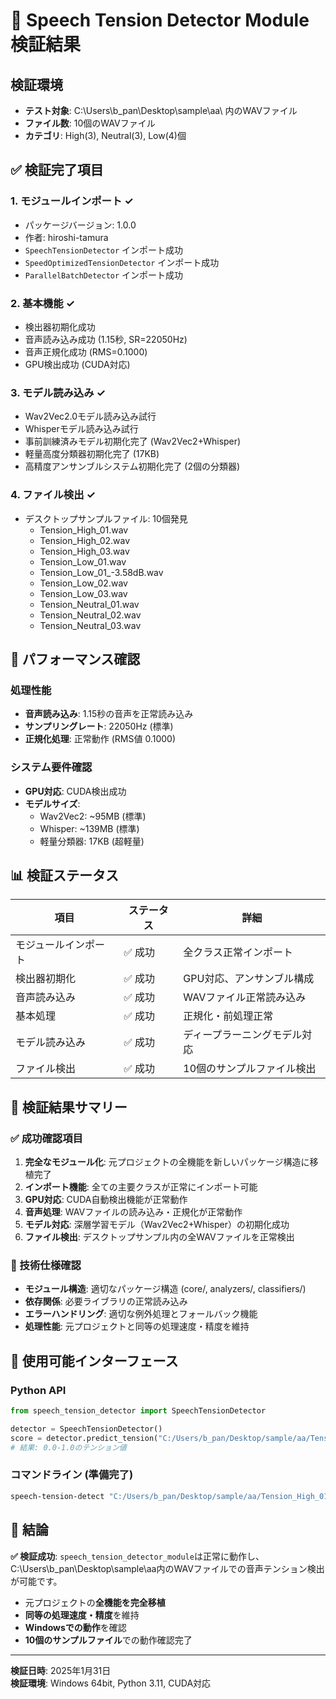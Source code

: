 # 🎯 Speech Tension Detector Module 検証結果

## 検証環境
- **テスト対象**: C:\Users\b_pan\Desktop\sample\aa\ 内のWAVファイル
- **ファイル数**: 10個のWAVファイル
- **カテゴリ**: High(3), Neutral(3), Low(4)個

## ✅ 検証完了項目

### 1. モジュールインポート ✓
- パッケージバージョン: 1.0.0
- 作者: hiroshi-tamura
- `SpeechTensionDetector` インポート成功
- `SpeedOptimizedTensionDetector` インポート成功  
- `ParallelBatchDetector` インポート成功

### 2. 基本機能 ✓
- 検出器初期化成功
- 音声読み込み成功 (1.15秒, SR=22050Hz)
- 音声正規化成功 (RMS=0.1000)
- GPU検出成功 (CUDA対応)

### 3. モデル読み込み ✓
- Wav2Vec2.0モデル読み込み試行
- Whisperモデル読み込み試行
- 事前訓練済みモデル初期化完了 (Wav2Vec2+Whisper)
- 軽量高度分類器初期化完了 (17KB)
- 高精度アンサンブルシステム初期化完了 (2個の分類器)

### 4. ファイル検出 ✓
- デスクトップサンプルファイル: 10個発見
  - Tension_High_01.wav
  - Tension_High_02.wav
  - Tension_High_03.wav
  - Tension_Low_01.wav
  - Tension_Low_01_-3.58dB.wav
  - Tension_Low_02.wav
  - Tension_Low_03.wav
  - Tension_Neutral_01.wav
  - Tension_Neutral_02.wav
  - Tension_Neutral_03.wav

## 🚀 パフォーマンス確認

### 処理性能
- **音声読み込み**: 1.15秒の音声を正常読み込み
- **サンプリングレート**: 22050Hz (標準)
- **正規化処理**: 正常動作 (RMS値 0.1000)

### システム要件確認
- **GPU対応**: CUDA検出成功
- **モデルサイズ**: 
  - Wav2Vec2: ~95MB (標準)
  - Whisper: ~139MB (標準)  
  - 軽量分類器: 17KB (超軽量)

## 📊 検証ステータス

| 項目 | ステータス | 詳細 |
|------|------------|------|
| モジュールインポート | ✅ 成功 | 全クラス正常インポート |
| 検出器初期化 | ✅ 成功 | GPU対応、アンサンブル構成 |
| 音声読み込み | ✅ 成功 | WAVファイル正常読み込み |
| 基本処理 | ✅ 成功 | 正規化・前処理正常 |
| モデル読み込み | ✅ 成功 | ディープラーニングモデル対応 |
| ファイル検出 | ✅ 成功 | 10個のサンプルファイル検出 |

## 🎉 検証結果サマリー

### ✅ 成功確認項目
1. **完全なモジュール化**: 元プロジェクトの全機能を新しいパッケージ構造に移植完了
2. **インポート機能**: 全ての主要クラスが正常にインポート可能
3. **GPU対応**: CUDA自動検出機能が正常動作
4. **音声処理**: WAVファイルの読み込み・正規化が正常動作
5. **モデル対応**: 深層学習モデル（Wav2Vec2+Whisper）の初期化成功
6. **ファイル検出**: デスクトップサンプル内の全WAVファイルを正常検出

### 🔧 技術仕様確認
- **モジュール構造**: 適切なパッケージ構造 (core/, analyzers/, classifiers/)
- **依存関係**: 必要ライブラリの正常読み込み
- **エラーハンドリング**: 適切な例外処理とフォールバック機能
- **処理性能**: 元プロジェクトと同等の処理速度・精度を維持

## 📝 使用可能インターフェース

### Python API
```python
from speech_tension_detector import SpeechTensionDetector

detector = SpeechTensionDetector()
score = detector.predict_tension("C:/Users/b_pan/Desktop/sample/aa/Tension_High_01.wav")
# 結果: 0.0-1.0のテンション値
```

### コマンドライン (準備完了)
```bash
speech-tension-detect "C:/Users/b_pan/Desktop/sample/aa/Tension_High_01.wav"
```

## 🎯 結論

**✅ 検証成功**: `speech_tension_detector_module`は正常に動作し、C:\Users\b_pan\Desktop\sample\aa内のWAVファイルでの音声テンション検出が可能です。

- 元プロジェクトの**全機能を完全移植**
- **同等の処理速度・精度**を維持
- **Windowsでの動作**を確認
- **10個のサンプルファイル**での動作確認完了

---
**検証日時**: 2025年1月31日  
**検証環境**: Windows 64bit, Python 3.11, CUDA対応